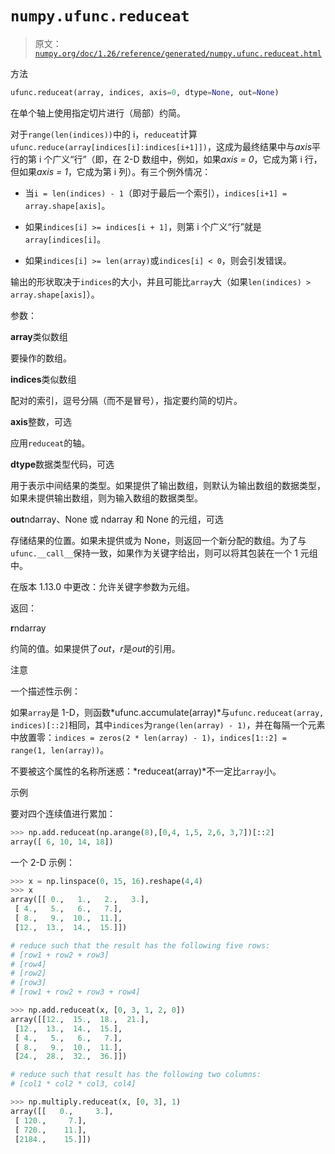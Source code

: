 # `numpy.ufunc.reduceat`

> 原文：[`numpy.org/doc/1.26/reference/generated/numpy.ufunc.reduceat.html`](https://numpy.org/doc/1.26/reference/generated/numpy.ufunc.reduceat.html)

方法

```py
ufunc.reduceat(array, indices, axis=0, dtype=None, out=None)
```

在单个轴上使用指定切片进行（局部）约简。

对于`range(len(indices))`中的 i，`reduceat`计算`ufunc.reduce(array[indices[i]:indices[i+1]])`，这成为最终结果中与*axis*平行的第 i 个广义“行”（即，在 2-D 数组中，例如，如果*axis = 0*，它成为第 i 行，但如果*axis = 1*，它成为第 i 列）。有三个例外情况：

+   当`i = len(indices) - 1`（即对于最后一个索引），`indices[i+1] = array.shape[axis]`。

+   如果`indices[i] >= indices[i + 1]`，则第 i 个广义“行”就是`array[indices[i]`。

+   如果`indices[i] >= len(array)`或`indices[i] < 0`，则会引发错误。

输出的形状取决于`indices`的大小，并且可能比`array`大（如果`len(indices) > array.shape[axis]`）。

参数：

**array**类似数组

要操作的数组。

**indices**类似数组

配对的索引，逗号分隔（而不是冒号），指定要约简的切片。

**axis**整数，可选

应用`reduceat`的轴。

**dtype**数据类型代码，可选

用于表示中间结果的类型。如果提供了输出数组，则默认为输出数组的数据类型，如果未提供输出数组，则为输入数组的数据类型。

**out**ndarray、None 或 ndarray 和 None 的元组，可选

存储结果的位置。如果未提供或为 None，则返回一个新分配的数组。为了与`ufunc.__call__`保持一致，如果作为关键字给出，则可以将其包装在一个 1 元组中。

在版本 1.13.0 中更改：允许关键字参数为元组。

返回：

**r**ndarray

约简的值。如果提供了*out*，*r*是*out*的引用。

注意

一个描述性示例：

如果`array`是 1-D，则函数*ufunc.accumulate(array)*与`ufunc.reduceat(array, indices)[::2]`相同，其中`indices`为`range(len(array) - 1)`，并在每隔一个元素中放置零：`indices = zeros(2 * len(array) - 1)`，`indices[1::2] = range(1, len(array))`。

不要被这个属性的名称所迷惑：*reduceat(array)*不一定比`array`小。

示例

要对四个连续值进行累加：

```py
>>> np.add.reduceat(np.arange(8),[0,4, 1,5, 2,6, 3,7])[::2]
array([ 6, 10, 14, 18]) 
```

一个 2-D 示例：

```py
>>> x = np.linspace(0, 15, 16).reshape(4,4)
>>> x
array([[ 0.,   1.,   2.,   3.],
 [ 4.,   5.,   6.,   7.],
 [ 8.,   9.,  10.,  11.],
 [12.,  13.,  14.,  15.]]) 
```

```py
# reduce such that the result has the following five rows:
# [row1 + row2 + row3]
# [row4]
# [row2]
# [row3]
# [row1 + row2 + row3 + row4] 
```

```py
>>> np.add.reduceat(x, [0, 3, 1, 2, 0])
array([[12.,  15.,  18.,  21.],
 [12.,  13.,  14.,  15.],
 [ 4.,   5.,   6.,   7.],
 [ 8.,   9.,  10.,  11.],
 [24.,  28.,  32.,  36.]]) 
```

```py
# reduce such that result has the following two columns:
# [col1 * col2 * col3, col4] 
```

```py
>>> np.multiply.reduceat(x, [0, 3], 1)
array([[   0.,     3.],
 [ 120.,     7.],
 [ 720.,    11.],
 [2184.,    15.]]) 
```
